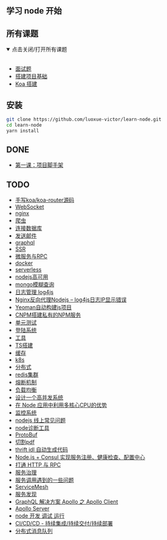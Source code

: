 ## 学习 node 开始

## 所有课题
<details open=“open”>
  <summary>点击关闭/打开所有课题</summary> 
  <br/>


- [面试题](./docs/00-node面试题.md)
- [搭建项目基础](./docs/01-搭建项目基础.md)
- [Koa 搭建](./docs/02-封装koa|koa-router.md)

</details> 

## 安装

```bash
git clone https://github.com/luoxue-victor/learn-node.git
cd learn-node
yarn install
```


## DONE 

- [第一课：项目脚手架](https://github.com/luoxue-victor/learn-node/issues/1) 

## TODO 

- [手写koa/koa-router源码](https://github.com/luoxue-victor/learn-node/issues/2) 
- [WebSocket](https://github.com/luoxue-victor/learn-node/issues/3) 
- [nginx](https://github.com/luoxue-victor/learn-node/issues/4) 
- [爬虫](https://github.com/luoxue-victor/learn-node/issues/5) 
- [连接数据库](https://github.com/luoxue-victor/learn-node/issues/6) 
- [发送邮件](https://github.com/luoxue-victor/learn-node/issues/7) 
- [graphql](https://github.com/luoxue-victor/learn-node/issues/8) 
- [SSR](https://github.com/luoxue-victor/learn-node/issues/9) 
- [微服务与RPC](https://github.com/luoxue-victor/learn-node/issues/10) 
- [docker](https://github.com/luoxue-victor/learn-node/issues/11) 
- [serverless](https://github.com/luoxue-victor/learn-node/issues/12) 
- [nodejs高可用](https://github.com/luoxue-victor/learn-node/issues/13) 
- [mongo模糊查询](https://github.com/luoxue-victor/learn-node/issues/14) 
- [日志管理 log4js](https://github.com/luoxue-victor/learn-node/issues/15) 
- [Nginx反向代理Nodejs – log4js日志IP显示错误](https://github.com/luoxue-victor/learn-node/issues/16) 
- [Yeoman自动构建js项目](https://github.com/luoxue-victor/learn-node/issues/17) 
- [CNPM搭建私有的NPM服务](https://github.com/luoxue-victor/learn-node/issues/18) 
- [单元测试](https://github.com/luoxue-victor/learn-node/issues/19) 
- [登陆系统](https://github.com/luoxue-victor/learn-node/issues/20) 
- [工具](https://github.com/luoxue-victor/learn-node/issues/21) 
- [TS搭建](https://github.com/luoxue-victor/learn-node/issues/22) 
- [缓存](https://github.com/luoxue-victor/learn-node/issues/23) 
- [k8s](https://github.com/luoxue-victor/learn-node/issues/24) 
- [分布式](https://github.com/luoxue-victor/learn-node/issues/25) 
- [redis集群](https://github.com/luoxue-victor/learn-node/issues/26) 
- [熔断机制](https://github.com/luoxue-victor/learn-node/issues/27) 
- [负载均衡](https://github.com/luoxue-victor/learn-node/issues/28) 
- [设计一个高并发系统](https://github.com/luoxue-victor/learn-node/issues/29) 
- [在 Node 应用中利用多核心CPU的优势](https://github.com/luoxue-victor/learn-node/issues/30) 
- [监控系统](https://github.com/luoxue-victor/learn-node/issues/31) 
- [nodejs 线上常见问题](https://github.com/luoxue-victor/learn-node/issues/32) 
- [node诊断工具](https://github.com/luoxue-victor/learn-node/issues/33) 
- [ProtoBuf](https://github.com/luoxue-victor/learn-node/issues/34) 
- [切割pdf](https://github.com/luoxue-victor/learn-node/issues/35) 
- [thrift idl 自动生成代码](https://github.com/luoxue-victor/learn-node/issues/36) 
- [Node.js + Consul 实现服务注册、健康检查、配置中心](https://github.com/luoxue-victor/learn-node/issues/37) 
- [打通 HTTP 与 RPC](https://github.com/luoxue-victor/learn-node/issues/38) 
- [服务治理](https://github.com/luoxue-victor/learn-node/issues/39) 
- [服务调用遇到的一些问题](https://github.com/luoxue-victor/learn-node/issues/40) 
- [ServiceMesh](https://github.com/luoxue-victor/learn-node/issues/41) 
- [服务发现](https://github.com/luoxue-victor/learn-node/issues/42) 
- [GraphQL 解决方案 Apollo 之 Apollo Client](https://github.com/luoxue-victor/learn-node/issues/43) 
- [Apollo Server](https://github.com/luoxue-victor/learn-node/issues/44) 
- [node 开发 调试 运行](https://github.com/luoxue-victor/learn-node/issues/45) 
- [CI/CD/CD - 持续集成/持续交付/持续部署](https://github.com/luoxue-victor/learn-node/issues/46) 
- [分布式消息队列](https://github.com/luoxue-victor/learn-node/issues/47) 
